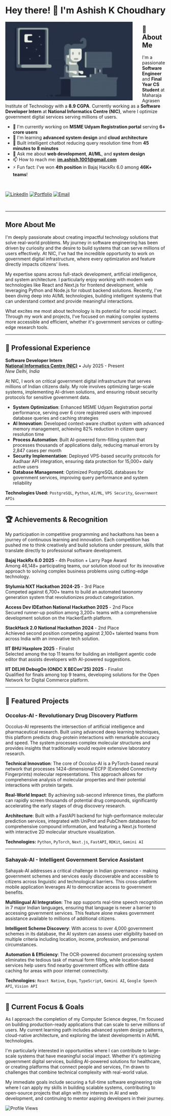 # Hey there! 👋 I'm Ashish K Choudhary

<img align="left" src="https://raw.githubusercontent.com/AVS1508/AVS1508/master/assets/Night-Coding.gif" width="400px" style="margin-right: 30px;"/>

## 🚀 About Me

I'm a passionate **Software Engineer** and **Final Year CS Student** at Maharaja Agrasen Institute of Technology with a **8.9 CGPA**. Currently working as a **Software Developer Intern** at **National Informatics Centre (NIC)**, where I optimize government digital services serving millions of users.

- 🔭 I'm currently working on **MSME Udyam Registration portal** serving **6+ crore users**
- 🌱 I'm learning **advanced system design** and **cloud architecture**  
- 🤖 Built intelligent chatbot reducing query resolution time from **45 minutes to 8 minutes**
- 💬 Ask me about **web development**, **AI/ML**, and **system design**
- 📫 How to reach me: **im.ashish.1001@gmail.com**
- ⚡ Fun fact: I've won **4th position** in Bajaj HackRx 6.0 among **46K+ teams**!

<br/>

[![LinkedIn](https://img.shields.io/badge/LinkedIn-0077B5?style=for-the-badge&logo=linkedin&logoColor=white)](https://www.linkedin.com/in/ashizh-choudhary/)
[![Portfolio](https://img.shields.io/badge/Portfolio-FF5722?style=for-the-badge&logo=google-chrome&logoColor=white)](https://CroWzblooD.github.io/)
[![Email](https://img.shields.io/badge/Email-D14836?style=for-the-badge&logo=gmail&logoColor=white)](mailto:im.ashish.1001@gmail.com)

<br clear="left"/>

---

## More About Me

I'm deeply passionate about creating impactful technology solutions that solve real-world problems. My journey in software engineering has been driven by curiosity and the desire to build systems that can serve millions of users effectively. At NIC, I've had the incredible opportunity to work on government digital infrastructure, where every optimization and feature directly impacts citizens' lives.

My expertise spans across full-stack development, artificial intelligence, and system architecture. I particularly enjoy working with modern web technologies like React and Next.js for frontend development, while leveraging Python and Node.js for robust backend solutions. Recently, I've been diving deep into AI/ML technologies, building intelligent systems that can understand context and provide meaningful interactions.

What excites me most about technology is its potential for social impact. Through my work and projects, I've focused on making complex systems more accessible and efficient, whether it's government services or cutting-edge research tools.

---

## 💼 Professional Experience

**Software Developer Intern**  
[**National Informatics Centre (NIC)**](https://www.nic.in/) • July 2025 - Present  
*New Delhi, India*

At NIC, I work on critical government digital infrastructure that serves millions of Indian citizens daily. My role involves optimizing large-scale systems, implementing AI-driven solutions, and ensuring robust security protocols for sensitive government data.

- **System Optimization**: Enhanced MSME Udyam Registration portal performance, serving over 6 crore registered users with improved database queries and caching strategies
- **AI Innovation**: Developed context-aware chatbot system with advanced memory management, achieving 82% reduction in citizen query resolution time
- **Process Automation**: Built AI-powered form-filling system that processes thousands of applications daily, reducing manual errors by 2,847 cases per month
- **Security Implementation**: Deployed VPS-based security protocols for Aadhaar API integration, ensuring data protection for 15,000+ daily active users
- **Database Management**: Optimized PostgreSQL databases for government services, improving query performance and system reliability

**Technologies Used:** `PostgreSQL`, `Python`, `AI/ML`, `VPS Security`, `Government APIs`

---

## 🏆 Achievements & Recognition

My participation in competitive programming and hackathons has been a journey of continuous learning and innovation. Each competition has pushed me to think creatively and build solutions under pressure, skills that translate directly to professional software development.

**Bajaj HackRx 6.0 2025** - 4th Position + Larry Page Award  
Among 46,148+ participating teams, our solution stood out for its innovative approach to solving complex business problems using cutting-edge technology.

**Stylumia NXT Hackathon 2024-25** - 3rd Place  
Competed against 6,700+ teams to build an automated taxonomy generation system that revolutionizes product categorization.

**Access Dev IDEathon National Hackathon 2025** - 2nd Place  
Secured runner-up position among 3,200+ teams with a comprehensive development solution on the HackerEarth platform.

**StackHack 2.0 National Hackathon 2024** - 2nd Place  
Achieved second position competing against 2,100+ talented teams from across India with an innovative tech solution.

**IIT BHU Haxplore 2025** - Finalist  
Selected among the top 11 teams for building an intelligent agentic code editor that assists developers with AI-powered suggestions.

**IIT DELHI DebugOn (ONDC X BECon'25) 2025** - Finalist  
Qualified for finals among top 9 teams, developing solutions for the Open Network for Digital Commerce platform.

---

## 🌟 Featured Projects

### Occolus-AI - Revolutionary Drug Discovery Platform

Occolus-AI represents the intersection of artificial intelligence and pharmaceutical research. Built using advanced deep learning techniques, this platform predicts drug-protein interactions with remarkable accuracy and speed. The system processes complex molecular structures and provides insights that traditionally would require extensive laboratory research.

**Technical Innovation**: The core of Occolus-AI is a PyTorch-based neural network that processes 1424-dimensional ECFP (Extended Connectivity Fingerprints) molecular representations. This approach allows for comprehensive analysis of molecular properties and their potential interactions with protein targets.

**Real-World Impact**: By achieving sub-second inference times, the platform can rapidly screen thousands of potential drug compounds, significantly accelerating the early stages of drug discovery research.

**Architecture**: Built with a FastAPI backend for high-performance molecular prediction services, integrated with UniProt and PubChem databases for comprehensive compound information, and featuring a Next.js frontend with interactive 2D molecular structure visualization.

**Technologies:** `Python`, `PyTorch`, `Next.js`, `FastAPI`, `RDKit`, `Gemini AI`

---

### Sahayak-AI - Intelligent Government Service Assistant

Sahayak-AI addresses a critical challenge in Indian governance - making government schemes and services easily discoverable and accessible to citizens across linguistic and technological barriers. This cross-platform mobile application leverages AI to democratize access to government benefits.

**Multilingual AI Integration**: The app supports real-time speech recognition in 7 major Indian languages, ensuring that language is never a barrier to accessing government services. This feature alone makes government assistance available to millions of additional citizens.

**Intelligent Scheme Discovery**: With access to over 4,000 government schemes in its database, the AI system can assess user eligibility based on multiple criteria including location, income, profession, and personal circumstances.

**Automation & Efficiency**: The OCR-powered document processing system eliminates the tedious task of manual form filling, while location-based services help users find nearby government offices with offline data caching for areas with poor internet connectivity.

**Technologies:** `React Native`, `Expo`, `TypeScript`, `Gemini AI`, `Google Speech API`, `Vision API`

---

## 🎯 Current Focus & Goals

As I approach the completion of my Computer Science degree, I'm focused on building production-ready applications that can scale to serve millions of users. My current learning path includes advanced system design patterns, cloud-native architecture, and exploring the latest developments in AI/ML technologies.

I'm particularly interested in opportunities where I can contribute to large-scale systems that have meaningful social impact. Whether it's optimizing government digital services, building AI-powered solutions for healthcare, or creating platforms that connect people and services, I'm drawn to challenges that combine technical complexity with real-world value.

My immediate goals include securing a full-time software engineering role where I can apply my skills in building scalable systems, contributing to open-source projects that align with my interests in AI and web development, and continuing to mentor aspiring developers in their journey.

![Profile Views](https://komarev.com/ghpvc/?username=CroWzblooD&color=blueviolet&style=flat&label=Profile+Views)
